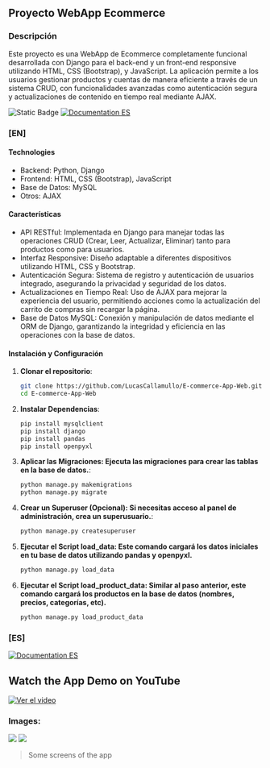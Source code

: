 ## Proyecto WebApp Ecommerce

### Descripción
Este proyecto es una WebApp de Ecommerce completamente funcional desarrollada con Django para el back-end y un front-end responsive utilizando HTML, CSS (Bootstrap), y JavaScript. La aplicación permite a los usuarios gestionar productos y cuentas de manera eficiente a través de un sistema CRUD, con funcionalidades avanzadas como autenticación segura y actualizaciones de contenido en tiempo real mediante AJAX.

![Static Badge](https://img.shields.io/badge/Documentation-EN-blue) [![Documentation ES](https://img.shields.io/badge/Documentation-ES-green)](https://github.com/LucasCallamullo/APP-Mobile-in-Python/blob/main/Read_es.md)

### [EN]
#### Technologies
* Backend: Python, Django
* Frontend: HTML, CSS (Bootstrap), JavaScript
* Base de Datos: MySQL
* Otros: AJAX

#### Características
* API RESTful: Implementada en Django para manejar todas las operaciones CRUD (Crear, Leer, Actualizar, Eliminar) tanto para productos como para usuarios.
* Interfaz Responsive: Diseño adaptable a diferentes dispositivos utilizando HTML, CSS y Bootstrap.
* Autenticación Segura: Sistema de registro y autenticación de usuarios integrado, asegurando la privacidad y seguridad de los datos.
* Actualizaciones en Tiempo Real: Uso de AJAX para mejorar la experiencia del usuario, permitiendo acciones como la actualización del carrito de compras sin recargar la página.
* Base de Datos MySQL: Conexión y manipulación de datos mediante el ORM de Django, garantizando la integridad y eficiencia en las operaciones con la base de datos.

#### Instalación y Configuración
1. **Clonar el repositorio**:
   ```bash
   git clone https://github.com/LucasCallamullo/E-commerce-App-Web.git
   cd E-commerce-App-Web

2. **Instalar Dependencias**:
   ```bash
   pip install mysqlclient
   pip install django
   pip install pandas
   pip install openpyxl

3. **Aplicar las Migraciones: Ejecuta las migraciones para crear las tablas en la base de datos.**:
   ```bash
   python manage.py makemigrations
   python manage.py migrate

4. **Crear un Superuser (Opcional): Si necesitas acceso al panel de administración, crea un superusuario.**:
   ```bash
   python manage.py createsuperuser

5. **Ejecutar el Script load_data: Este comando cargará los datos iniciales en tu base de datos utilizando pandas y openpyxl.**
   ```bash
   python manage.py load_data
6. **Ejecutar el Script load_product_data: Similar al paso anterior, este comando cargará los productos en la base de datos (nombres, precios, categorías, etc).**
   ```bash
   python manage.py load_product_data

### [ES]
[![Documentation ES](https://img.shields.io/badge/Documentation-ES-green)](https://github.com/LucasCallamullo/APP-Mobile-in-Python/blob/main/Read_es.md)

## Watch the App Demo on YouTube
[![Ver el video](https://img.youtube.com/vi/Hkyp8LaPAPg/0.jpg)](https://www.youtube.com/watch?v=Hkyp8LaPAPg)


### Images:
![](https://i.pinimg.com/736x/73/5b/6e/735b6ebb2cf852e28472a2efcc378e9e.jpg)
![](https://i.pinimg.com/736x/e1/1b/8a/e11b8a41f2f803cb0bcbcc735b4fcbbf.jpg)

> Some screens of the app
